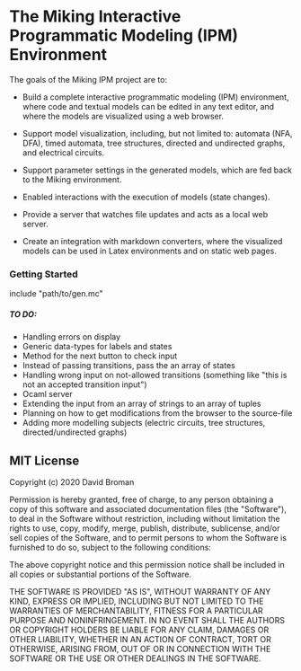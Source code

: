 
# The Miking Interactive Programmatic Modeling (IPM) Environment

The goals of the Miking IPM project are to:

* Build a complete interactive programmatic modeling (IPM) environment,
  where code and textual models can be edited in any text editor, and
  where the models are visualized using a web browser.

* Support model visualization, including, but not limited to:
automata (NFA, DFA), timed automata, tree structures, directed and
undirected graphs, and electrical circuits.

* Support parameter settings in the generated models, which are fed
  back to the Miking environment.

* Enabled interactions with the execution of models (state changes).

* Provide a server that watches file updates and acts as a local web server.

* Create an integration with markdown converters, where the visualized
  models can be used in Latex environments and on static web pages.


### Getting Started

include "path/to/gen.mc"

##### TO DO:

- Handling errors on display
- Generic data-types for labels and states
- Method for the next button to check input
- Instead of passing transitions, pass the an array of states
- Handling wrong input on not-allowed transitions (something like "this is not an accepted transition input")
- Ocaml server
- Extending the input from an array of strings to an array of tuples
- Planning on how to get modifications from the browser to the source-file
- Adding more modelling subjects (electric circuits, tree structures, directed/undirected graphs)


## MIT License

Copyright (c) 2020 David Broman

Permission is hereby granted, free of charge, to any person obtaining a copy
of this software and associated documentation files (the "Software"), to deal
in the Software without restriction, including without limitation the rights
to use, copy, modify, merge, publish, distribute, sublicense, and/or sell
copies of the Software, and to permit persons to whom the Software is
furnished to do so, subject to the following conditions:

The above copyright notice and this permission notice shall be included in all
copies or substantial portions of the Software.

THE SOFTWARE IS PROVIDED "AS IS", WITHOUT WARRANTY OF ANY KIND, EXPRESS OR
IMPLIED, INCLUDING BUT NOT LIMITED TO THE WARRANTIES OF MERCHANTABILITY,
FITNESS FOR A PARTICULAR PURPOSE AND NONINFRINGEMENT. IN NO EVENT SHALL THE
AUTHORS OR COPYRIGHT HOLDERS BE LIABLE FOR ANY CLAIM, DAMAGES OR OTHER
LIABILITY, WHETHER IN AN ACTION OF CONTRACT, TORT OR OTHERWISE, ARISING FROM,
OUT OF OR IN CONNECTION WITH THE SOFTWARE OR THE USE OR OTHER DEALINGS IN THE
SOFTWARE.
